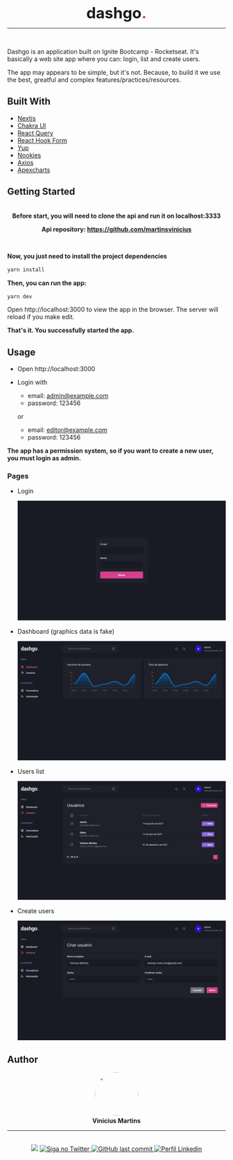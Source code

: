 <div align="center">
  <p style="font-size: 35px; margin: 0;">
  <strong>
      dashgo<span style="color: #d53f8c">.</span>
  </strong>
  </p>

</div>

<hr />
<br />

Dashgo is an application built on Ignite Bootcamp - Rocketseat. It's basically a web site app where you can: login, list and create users.

The app may appears to be simple, but it's not. Because, to build it we use the best, greatful and complex features/practices/resources.

## Built With

- [Nextjs](https://nextjs.org/)
- [Chakra UI](https://chakra-ui.com/)
- [React Query](https://react-query.tanstack.com/)
- [React Hook Form](https://react-hook-form.com/)
- [Yup](https://github.com/jquense/yup)
- [Nookies](https://github.com/maticzav/nookies)
- [Axios](https://github.com/axios/axios)
- [Apexcharts](https://apexcharts.com/)

## Getting Started

<br />

<div align="center">
<b>Before start, you will need to clone the api and run it on localhost:3333</b>

<br />

<b>Api repository:
  <a href="https://github.com/martinsvinicius">
  https://github.com/martinsvinicius</a>
</b>
</div>

<br />

**Now, you just need to install the project dependencies**

```sh
yarn install
```

**Then, you can run the app:**

```sh
yarn dev
```

Open http://localhost:3000 to view the app in the browser.
The server will reload if you make edit.

**That's it. You successfully started the app.**

## Usage

- Open http://localhost:3000

- Login with
  - email: admin@example.com
  - password: 123456

  or

  - email: editor@example.com
  - password: 123456

**The app has a permission system, so if you want to create a new user, you must login as admin.**

### Pages

- Login

  <img src="./public/images/login.png" />

- Dashboard (graphics data is fake)

  <img src="./public/images/dashboard.png" />

- Users list

  <img src="./public/images/users.png" />

- Create users

  <img src="./public/images/users-create.png" />


## Author

<div align="center">
  <img style="border-radius: 50%;" src="https://github.com/martinsvinicius.png" width="100" height="100" />

  <br />
  <b>Vinicius Martins</b>
  <hr />
  <br />

  <img src="https://img.shields.io/static/v1?label=Ignite&message=Rocketseat&color=7159c1&style=for-the-badge&logo=react" />
  <a href="https://www.twitter.com/martnght/">
    <img alt="Siga no Twitter" src="https://img.shields.io/badge/Twitter-1DA1F2?style=for-the-badge&logo=twitter&logoColor=white" />
  </a>
  <a href="mailto:vinicius.victor.sm@gmail.com">
    <img alt="GitHub last commit" src="https://img.shields.io/badge/Gmail-D14836?style=for-the-badge&logo=gmail&logoColor=white" />
  </a>
  <a href="https://www.linkedin.com/in/vinicius5g">
    <img alt="Perfil Linkedin" src="https://img.shields.io/badge/LinkedIn-0077B5?style=for-the-badge&logo=linkedin&logoColor=white" />
  </a>
</div>
